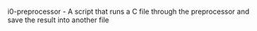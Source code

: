 i0-preprocessor - A script that runs a C file through the preprocessor and save the result into another file
